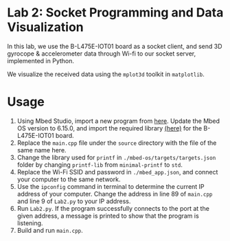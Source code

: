# Lab 2: Socket Programming and Data Visualization

In this lab, we use the B-L475E-IOT01 board as a socket client, and send 3D gyrocope & accelerometer data through Wi-fi to our socket server, implemented in Python.

We visualize the received data using the ```mplot3d``` toolkit in ```matplotlib```.

# Usage
1. Using Mbed Studio, import a new program from [here](https://github.com/ARMmbed/mbed-os-example-sockets). Update the Mbed OS version to 6.15.0, and import the required library [(here)](https://os.mbed.com/teams/ST/code/BSP_B-L475E-IOT01/) for the B-L475E-IOT01 board.
2. Replace the ```main.cpp``` file under the ```source``` directory with the file of the same name here.
3. Change the library used for ```printf``` in ```./mbed-os/targets/targets.json``` folder by changing ```printf-lib``` from ```minimal-printf``` to ```std```.
4. Replace the Wi-Fi SSID and password in ```./mbed_app.json```, and connect your computer to the same network.
5. Use the ```ipconfig``` command in terminal to determine the current IP address of your computer. Change the address in line 89 of ```main.cpp``` and line 9 of ```Lab2.py``` to your IP address.
6. Run ```Lab2.py```. If the program successfully connects to the port at the given address, a message is printed to show that the program is listening.
7. Build and run ```main.cpp```.

